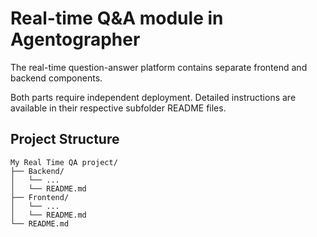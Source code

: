 # Real-time Q&A module in Agentographer 


The real-time question-answer platform contains separate frontend and backend components. 

Both parts require independent deployment. Detailed instructions are available in their respective subfolder README files.

## Project Structure

```
My Real Time QA project/
├── Backend/
│   └── ...
│   └── README.md
├── Frontend/
│   └── ...
│   └── README.md
└── README.md
```